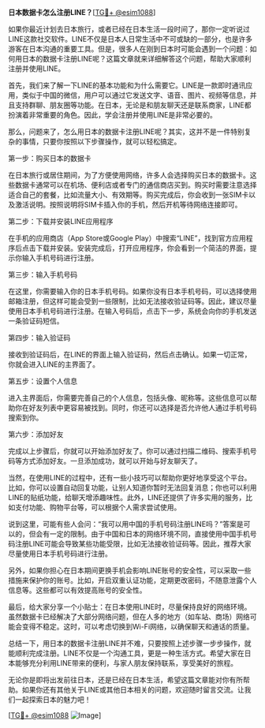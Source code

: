 **日本数据卡怎么注册LINE？**[[TG💪+ @esim1088](https://t.me/s/esim1088)]

如果你最近计划去日本旅行，或者已经在日本生活一段时间了，那你一定听说过LINE这款社交软件。LINE不仅是日本人日常生活中不可或缺的一部分，也是许多游客在日本沟通的重要工具。但是，很多人在刚到日本时可能会遇到一个问题：如何用日本的数据卡注册LINE呢？这篇文章就来详细解答这个问题，帮助大家顺利注册并使用LINE。

首先，我们来了解一下LINE的基本功能和为什么需要它。LINE是一款即时通讯应用，类似于中国的微信，用户可以通过它发送文字、语音、图片、视频等信息，并且支持群聊、朋友圈等功能。在日本，无论是和朋友聊天还是联系商家，LINE都扮演着非常重要的角色。因此，学会注册并使用LINE是非常必要的。

那么，问题来了，怎么用日本的数据卡注册LINE呢？其实，这并不是一件特别复杂的事情，只要你按照以下步骤操作，就可以轻松搞定。

第一步：购买日本的数据卡

在日本旅行或居住期间，为了方便使用网络，许多人会选择购买日本的数据卡。这些数据卡通常可以在机场、便利店或者专门的通信商店买到。购买时需要注意选择适合自己的套餐，比如流量大小、有效期等。购买完成后，你会收到一张SIM卡以及激活说明。按照说明将SIM卡插入你的手机，然后开机等待网络连接即可。

第二步：下载并安装LINE应用程序

在手机的应用商店（App Store或Google Play）中搜索“LINE”，找到官方应用程序后点击下载并安装。安装完成后，打开应用程序，你会看到一个简洁的界面，提示你输入手机号码进行注册。

第三步：输入手机号码

在这里，你需要输入你的日本手机号码。如果你没有日本手机号码，可以选择使用邮箱注册，但这样可能会受到一些限制，比如无法接收验证码等。因此，建议尽量使用日本手机号码进行注册。在输入号码后，点击下一步，系统会向你的手机发送一条验证码短信。

第四步：输入验证码

接收到验证码后，在LINE的界面上输入验证码，然后点击确认。如果一切正常，你就会进入LINE的主界面了。

第五步：设置个人信息

进入主界面后，你需要完善自己的个人信息，包括头像、昵称等。这些信息可以帮助你在好友列表中更容易被找到。同时，你还可以选择是否允许他人通过手机号码搜索到你。

第六步：添加好友

完成以上步骤后，你就可以开始添加好友了。你可以通过扫描二维码、搜索手机号码等方式添加好友。一旦添加成功，就可以开始与好友聊天了。

当然，在使用LINE的过程中，还有一些小技巧可以帮助你更好地享受这个平台。比如，你可以设置自动回复功能，让别人知道你暂时无法回复消息；你也可以利用LINE的贴纸功能，给聊天增添趣味性。此外，LINE还提供了许多实用的服务，比如支付功能、购物平台等，可以根据个人需求尝试使用。

说到这里，可能有些人会问：“我可以用中国的手机号码注册LINE吗？”答案是可以的，但会有一定的限制。由于中国和日本的网络环境不同，直接使用中国手机号码注册LINE可能会导致某些功能受限，比如无法接收验证码等。因此，推荐大家尽量使用日本手机号码进行注册。

另外，如果你担心在日本期间更换手机会影响LINE账号的安全性，可以采取一些措施来保护你的账号。比如，开启双重认证功能，定期更改密码，不随意泄露个人信息等。这些都可以有效提高账号的安全性。

最后，给大家分享一个小贴士：在日本使用LINE时，尽量保持良好的网络环境。虽然数据卡已经解决了大部分网络问题，但在人多的地方（如车站、商场）网络可能会变得不稳定。这时，可以考虑切换到Wi-Fi网络，以确保聊天和通话的质量。

总结一下，用日本的数据卡注册LINE并不难，只要按照上述步骤一步步操作，就能顺利完成注册。LINE不仅是一个沟通工具，更是一种生活方式。希望大家在日本能够充分利用LINE带来的便利，与家人朋友保持联系，享受美好的旅程。

无论你是即将出发前往日本，还是已经在日本生活，希望这篇文章能对你有所帮助。如果你还有其他关于LINE或其他日本相关的问题，欢迎随时留言交流。让我们一起探索日本的魅力吧！

[[TG💪+ @esim1088](https://t.me/s/esim1088) ![Image](https://i.postimg.cc/4NQfJmqS/Snipaste-2025-05-13-00-14-12.png)]